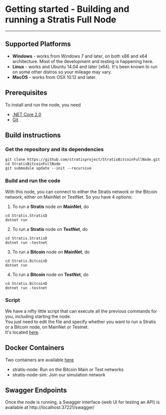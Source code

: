 

# Getting started - Building and running a Stratis Full Node 

---------------

## Supported Platforms

* <b>Windows</b> - works from Windows 7 and later, on both x86 and x64 architecture. Most of the development and testing is happening here.
* <b>Linux</b> - works and Ubuntu 14.04 and later (x64). It's been known to run on some other distros so your mileage may vary.
* <b>MacOS</b> - works from OSX 10.12 and later. 

## Prerequisites

To install and run the node, you need
* [.NET Core 2.0](https://www.microsoft.com/net/download/core)
* [Git](https://git-scm.com/)

## Build instructions

### Get the repository and its dependencies

```
git clone https://github.com/stratisproject/StratisBitcoinFullNode.git  
cd StratisBitcoinFullNode
git submodule update --init --recursive
```

### Build and run the code
With this node, you can connect to either the Stratis network or the Bitcoin network, either on MainNet or TestNet.
So you have 4 options:

1. To run a <b>Stratis</b> node on <b>MainNet</b>, do
```
cd Stratis.StratisD
dotnet run
```  

2. To run a <b>Stratis</b>  node on <b>TestNet</b>, do
```
cd Stratis.StratisD
dotnet run -testnet
```  

3. To run a <b>Bitcoin</b> node on <b>MainNet</b>, do
```
cd Stratis.BitcoinD
dotnet run
```  

4. To run a <b>Bitcoin</b> node on <b>TestNet</b>, do
```
cd Stratis.BitcoinD
dotnet run -testnet
```  

### Script
We have a nifty little script that can execute all the previous commands for you, including starting the node.  
You just need to edit the file and specify whether you want to run a Stratis or a Bitcoin node, on MainNet or Testnet.  
It's located [here](https://gist.github.com/bokobza/e68832f5d7d4102bcb33fcde8d9a72fb#file-build-and-run-a-stratis-node-ps1).


Docker Containers
-------------------

Two containers are available [here](https://hub.docker.com/u/stratisplatform/)

- stratis-node: Run on the Bitcoin Main or Test networks
- stratis-node-sim: Join our simulation network

Swagger Endpoints
-------------------

Once the node is running, a Swagger interface (web UI for testing an API) is available at http://localhost:37221/swagger/
